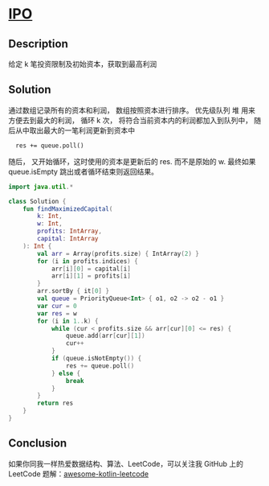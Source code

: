 # [IPO][title]

## Description
给定 k 笔投资限制及初始资本，获取到最高利润 

## Solution
通过数组记录所有的资本和利润， 数组按照资本进行排序。
优先级队列 堆 用来方便去到最大的利润，
循环 k 次， 将符合当前资本内的利润都加入到队列中， 随后从中取出最大的一笔利润更新到资本中

```text
  res += queue.poll()
```

随后， 又开始循环，这时使用的资本是更新后的 res. 而不是原始的 w.
最终如果 queue.isEmpty 跳出或者循环结束则返回结果。


```kotlin
import java.util.*

class Solution {
    fun findMaximizedCapital(
        k: Int,
        w: Int,
        profits: IntArray,
        capital: IntArray
    ): Int {
        val arr = Array(profits.size) { IntArray(2) }
        for (i in profits.indices) {
            arr[i][0] = capital[i]
            arr[i][1] = profits[i]
        }
        arr.sortBy { it[0] }
        val queue = PriorityQueue<Int> { o1, o2 -> o2 - o1 }
        var cur = 0
        var res = w
        for (i in 1..k) {
            while (cur < profits.size && arr[cur][0] <= res) {
                queue.add(arr[cur][1])
                cur++
            }
            if (queue.isNotEmpty()) {
                res += queue.poll()
            } else {
                break
            }
        }
        return res
    }
}

```

## Conclusion
如果你同我一样热爱数据结构、算法、LeetCode，可以关注我 GitHub 上的 LeetCode 题解：[awesome-kotlin-leetcode][akl]

[title]: https://leetcode.cn/problems/ipo/description/?envType=study-plan-v2&envId=top-interview-150
[akl]: https://github.com/NightXlt/awesome-kotlin-leetcode
